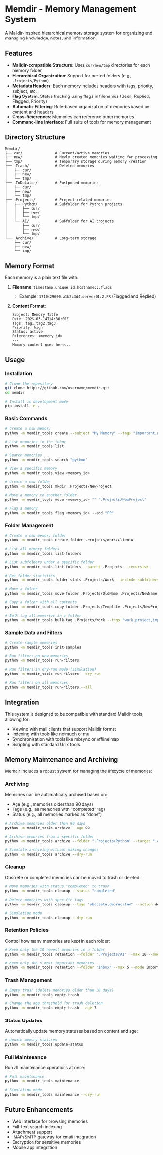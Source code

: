 # Memdir - Memory Management System

A Maildir-inspired hierarchical memory storage system for organizing and managing knowledge, notes, and information.

## Features

- **Maildir-compatible Structure**: Uses `cur/new/tmp` directories for each memory folder
- **Hierarchical Organization**: Support for nested folders (e.g., `.Projects/Python`)
- **Metadata Headers**: Each memory includes headers with tags, priority, subject, etc.
- **Flag System**: Status tracking using flags in filenames (Seen, Replied, Flagged, Priority)
- **Automatic Filtering**: Rule-based organization of memories based on content and headers
- **Cross-References**: Memories can reference other memories
- **Command-line Interface**: Full suite of tools for memory management

## Directory Structure

```
Memdir/
├── cur/               # Current/active memories
├── new/               # Newly created memories waiting for processing
├── tmp/               # Temporary storage during memory creation
├── .Trash/            # Deleted memories
│   ├── cur/
│   ├── new/
│   └── tmp/
├── .ToDoLater/        # Postponed memories
│   ├── cur/ 
│   ├── new/
│   └── tmp/
├── .Projects/         # Project-related memories
│   ├── Python/        # Subfolder for Python projects
│   │   ├── cur/
│   │   ├── new/
│   │   └── tmp/
│   └── AI/            # Subfolder for AI projects
│       ├── cur/
│       ├── new/
│       └── tmp/
└── .Archive/          # Long-term storage
    ├── cur/
    ├── new/
    └── tmp/
```

## Memory Format

Each memory is a plain text file with:

1. **Filename**: `timestamp.unique_id.hostname:2,flags`
   - Example: `1710429600.a1b2c3d4.server01:2,FR` (Flagged and Replied)

2. **Content Format**:
   ```
   Subject: Memory Title
   Date: 2025-03-14T14:30:00Z
   Tags: tag1,tag2,tag3
   Priority: high
   Status: active
   References: <memory_id>
   ---
   Memory content goes here...
   ```

## Usage

### Installation

```bash
# Clone the repository
git clone https://github.com/username/memdir.git
cd memdir

# Install in development mode
pip install -e .
```

### Basic Commands

```bash
# Create a new memory
python -m memdir_tools create --subject "My Memory" --tags "important,notes" --content "This is a test memory"

# List memories in the inbox
python -m memdir_tools list

# Search memories
python -m memdir_tools search "python"

# View a specific memory
python -m memdir_tools view <memory_id>

# Create a new folder
python -m memdir_tools mkdir .Projects/NewProject

# Move a memory to another folder
python -m memdir_tools move <memory_id> "" ".Projects/NewProject"

# Flag a memory
python -m memdir_tools flag <memory_id> --add "FP"
```

### Folder Management

```bash
# Create a new memory folder
python -m memdir_tools create-folder .Projects/Work/ClientA

# List all memory folders
python -m memdir_tools list-folders

# List subfolders under a specific folder
python -m memdir_tools list-folders --parent .Projects --recursive

# Get folder statistics
python -m memdir_tools folder-stats .Projects/Work --include-subfolders

# Move a folder
python -m memdir_tools move-folder .Projects/OldName .Projects/NewName

# Copy a folder with all contents
python -m memdir_tools copy-folder .Projects/Template .Projects/NewProject

# Bulk tag all memories in a folder
python -m memdir_tools bulk-tag .Projects/Work --tags "work,project,important" --operation add
```

### Sample Data and Filters

```bash
# Create sample memories
python -m memdir_tools init-samples

# Run filters on new memories
python -m memdir_tools run-filters

# Run filters in dry-run mode (simulation)
python -m memdir_tools run-filters --dry-run

# Run filters on all memories
python -m memdir_tools run-filters --all
```

## Integration 

This system is designed to be compatible with standard Maildir tools, allowing for:

- Viewing with mail clients that support Maildir format
- Indexing with tools like notmuch or mu
- Synchronization with tools like mbsync or offlineimap
- Scripting with standard Unix tools

## Memory Maintenance and Archiving

Memdir includes a robust system for managing the lifecycle of memories:

### Archiving

Memories can be automatically archived based on:
- Age (e.g., memories older than 90 days)
- Tags (e.g., all memories with "completed" tag)
- Status (e.g., all memories marked as "done")

```bash
# Archive memories older than 90 days
python -m memdir_tools archive --age 90

# Archive memories from a specific folder
python -m memdir_tools archive --folder ".Projects/Python" --target ".Archive/Python"

# Simulate archiving without making changes
python -m memdir_tools archive --dry-run
```

### Cleanup

Obsolete or completed memories can be moved to trash or deleted:

```bash
# Move memories with status "completed" to trash
python -m memdir_tools cleanup --status "completed"

# Delete memories with specific tags
python -m memdir_tools cleanup --tags "obsolete,deprecated" --action delete

# Simulation mode
python -m memdir_tools cleanup --dry-run
```

### Retention Policies

Control how many memories are kept in each folder:

```bash
# Keep only the 10 newest memories in a folder
python -m memdir_tools retention --folder ".Projects/AI" --max 10 --mode age

# Keep only the 5 most important memories
python -m memdir_tools retention --folder "Inbox" --max 5 --mode importance
```

### Trash Management

```bash
# Empty trash (delete memories older than 30 days)
python -m memdir_tools empty-trash

# Change the age threshold for trash deletion
python -m memdir_tools empty-trash --age 7
```

### Status Updates

Automatically update memory statuses based on content and age:

```bash
# Update memory statuses
python -m memdir_tools update-status
```

### Full Maintenance

Run all maintenance operations at once:

```bash
# Full maintenance
python -m memdir_tools maintenance

# Simulation mode
python -m memdir_tools maintenance --dry-run
```

## Future Enhancements

- Web interface for browsing memories
- Full-text search indexing
- Attachment support
- IMAP/SMTP gateway for email integration
- Encryption for sensitive memories
- Mobile app integration